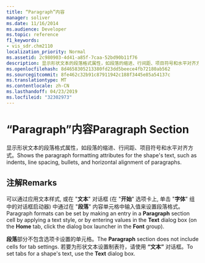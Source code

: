 ```yaml
---
title: “Paragraph”内容
manager: soliver
ms.date: 11/16/2014
ms.audience: Developer
ms.topic: reference
f1_keywords:
- vis_sdr.chm2110
localization_priority: Normal
ms.assetid: 2c980903-4d41-a85f-7caa-52bd90b11f76
description: 显示形状文本的段落格式属性，如段落的缩进、行间距、项目符号和水平对齐方式。
ms.openlocfilehash: 8d4658305213380fd23dd5beece4fb72180ab562
ms.sourcegitcommit: 8fe462c32b91c87911942c188f3445e85a54137c
ms.translationtype: MT
ms.contentlocale: zh-CN
ms.lasthandoff: 04/23/2019
ms.locfileid: "32302973"
---
```

# <a name="paragraph-section"></a><span data-ttu-id="6792f-103">“Paragraph”内容</span><span class="sxs-lookup"><span data-stu-id="6792f-103">Paragraph Section</span></span>

<span data-ttu-id="6792f-104">显示形状文本的段落格式属性，如段落的缩进、行间距、项目符号和水平对齐方式。</span><span class="sxs-lookup"><span data-stu-id="6792f-104">Shows the paragraph formatting attributes for the shape's text, such as indents, line spacing, bullets, and horizontal alignment of paragraphs.</span></span>
  
## <a name="remarks"></a><span data-ttu-id="6792f-105">注解</span><span class="sxs-lookup"><span data-stu-id="6792f-105">Remarks</span></span>

<span data-ttu-id="6792f-106">可以通过应用文本样式, 或在 "**文本**" 对话框 (在 "**开始**" 选项卡上, 单击 "**字体**" 组中的对话框启动器) 中通过在 "**段落**" 内容单元格中输入值来设置段落格式。</span><span class="sxs-lookup"><span data-stu-id="6792f-106">Paragraph formats can be set by making an entry in a **Paragraph** section cell by applying a text style, or by entering values in the **Text** dialog box (on the **Home** tab, click the dialog box launcher in the **Font** group).</span></span> 
  
<span data-ttu-id="6792f-107">**段落**部分不包含选项卡设置的单元格。</span><span class="sxs-lookup"><span data-stu-id="6792f-107">The **Paragraph** section does not include cells for tab settings.</span></span> <span data-ttu-id="6792f-108">若要为形状文本设置制表符，请使用 **“文本”** 对话框。</span><span class="sxs-lookup"><span data-stu-id="6792f-108">To set tabs for a shape's text, use the **Text** dialog box.</span></span> 
  

